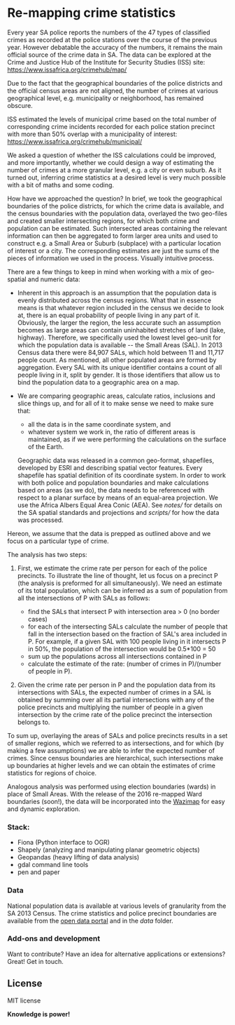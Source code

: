# Re-mapping crime statistics

Every year SA police reports the numbers of the 47 types of classified crimes as
recorded at the police stations over the course of the previous year. However debatable the accuracy of the numbers, it remains the main official source of the crime data in SA.
The data can be explored at the Crime and Justice Hub of the Institute for Security Studies
(ISS) site:
https://www.issafrica.org/crimehub/map/

Due to the fact that the geographical boundaries of the police districts and the official census areas
are not aligned, the number of crimes at various geographical level, e.g. municipality or neighborhood, has remained obscure.

ISS estimated the levels of municipal crime based on the total number of
corresponding crime incidents recorded for each police station precinct
with more than 50% overlap with a municipality of interest:
 https://www.issafrica.org/crimehub/municipal/

We asked a question of whether the ISS calculations could be improved,
and more importantly, whether we could design a way of estimating the number of crimes at
a more granular level, e.g. a city or even suburb.
As it turned out, inferring crime statistics at a desired level is very much possible
with a bit of maths and some coding.

How have we approached the question? In brief, we took the geographical boundaries of the police districts, for which the crime data is available, and the census boundaries with the population data, overlayed the two geo-files and created smaller intersecting regions, for which both crime and population can be estimated.
Such intersected areas containing the relevant information can then be aggregated
to form larger area units and used to construct e.g. a Small Area or Suburb (subplace) with a particular location of interest or a city. The corresponding estimates are just the sums of
the pieces of information we used in the process. Visually intuitive process.

There are a few things to keep in mind when working with a mix of geo-spatial and numeric data:
- Inherent in this approach is an assumption that the population data is evenly distributed across the census regions. What that in essence means is that whatever region included in the census we decide to look at, there is an equal probability of people living in any part of it. Obviously, the larger the region, the less accurate such an assumption becomes as large areas can contain uninhabited stretches of land (lake, highway). Therefore, we specifically used the lowest level geo-unit for which the population data is available
-- the Small Areas (SAL). In 2013 Census data there were 84,907 SALs, which hold between 11
and 11,717 people count. As mentioned, all other populated areas are formed by
aggregation. Every SAL with its unique identifier contains a count of all people living in it, split by gender. It is those identifiers that allow us to bind the population data to a geographic area on a map.

- We are comparing geographic areas, calculate ratios, inclusions and slice things up,
and for all of it to make sense we need to make sure that:
  - all the data is in the same coordinate system, and
  - whatever system we work in, the ratio of different areas is maintained, as
   if we were performing the calculations on the surface of the Earth.

   Geographic data was released in a common geo-format, shapefiles,
developed by ESRI and describing spatial vector features. Every shapefile has spatial definition
of its coordinate system. In order to work with both police and population
boundaries and make calculations based on areas (as we do), the data needs to be referenced with respect to a planar surface by means of an equal-area projection. We use the Africa Albers Equal Area Conic (AEA).
See *notes/* for details on the SA spatial standards and projections and *scripts/* for how the data
was processed.


Hereon, we assume that the data is prepped as outlined above and we focus on a particular
type of crime.


The analysis has two steps:

1. First, we estimate the crime rate per person for each of the police precincts.
   To illustrate the line of thought, let us focus on a precinct P (the analysis is preformed for all simultaneously). We need an estimate of its total population, which can be inferred as a sum of
   population from all the intersections of P with SALs as follows:

   - find the SALs that intersect P with intersection area > 0 (no border cases)
   - for each of the intersecting SALs calculate the number of people that fall in the intersection based on the fraction of SAL's area included in P. For example, if a given SAL with 100 people living
     in it intersects P in 50%, the population of the intersection would be 0.5*100 = 50
    - sum up the populations across all intersections contained in P
    - calculate the estimate of the rate: (number of crimes in P)/(number of people in P).


2. Given the crime rate per person in P and the population data from its intersections with SALs,
   the expected number of crimes in a SAL is obtained by summing over all its partial intersections with any of the police precincts and multiplying the number of people
   in a given intersection by the crime rate of the police precinct the intersection belongs to.

To sum up, overlaying the areas of SALs and police precincts results in a set of smaller
regions, which we referred to as intersections, and for which (by making a few assumptions)
we are able to infer the expected number of crimes. Since census boundaries are hierarchical,
such intersections make up boundaries at higher levels and we can obtain the estimates
of crime statistics for regions of choice.

Analogous analysis was performed using election boundaries (wards) in place of
Small Areas. With the release of the 2016 re-mapped Ward boundaries (soon!), the data will be
incorporated into the [Wazimap] for easy and dynamic exploration.


### Stack:
 - Fiona (Python interface to OGR)
 - Shapely (analyzing and manipulating planar geometric objects)
 - Geopandas (heavy lifting of data analysis)
 - gdal command line tools
 - pen and paper

### Data
National population data is available at various levels of granularity
from the SA 2013 Census. The crime statistics and police precinct boundaries
are available from the [open data portal] and in the *data* folder.


### Add-ons and development

Want to contribute? Have an idea for alternative applications or extensions? Great!
Get in touch.

License
----

MIT license 


**Knowledge is power!**

[//]: # (These are reference links used in the body of this note and get stripped out when the markdown processor does its job. There is no need to format nicely because it shouldn't be seen. Thanks SO - http://stackoverflow.com/questions/4823468/store-comments-in-markdown-syntax)

   [open data portal]: <http://data.code4sa.org/>
   [Wazimap]: <http://wazimap.co.za/>
